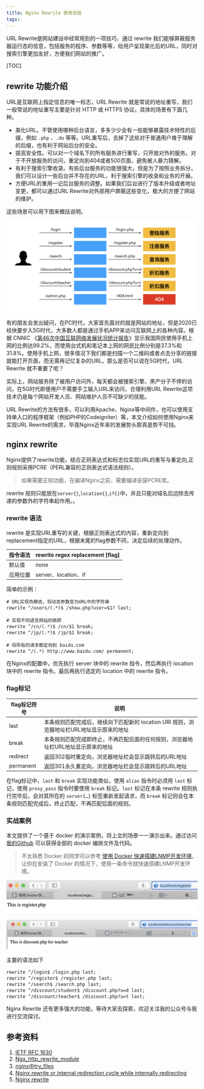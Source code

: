 ```yaml
---
title: Nginx Rewrite 使用总结
tags:
---
```


URL Rewrite是网站建设中经常用到的一项技巧，通过 rewrite 我们能够屏蔽服务器运行态的信息，包括服务的程序、参数等等，给用户呈现美化后的URL，同时对搜索引擎更加友好，方便我们网站的推广。

<!-- more -->

[TOC]

## rewrite 功能介绍

URL是互联网上指定信息的唯一标志，URL Rewrite 就是常说的地址重写，我们一般常说的地址重写主要是针对 HTTP 或 HTTPS 协议，具体的场景有下面几种。

* 美化URL。不管使用哪种后台语言，多多少少会有一些能够暴露技术特性的后缀，例如 `.php` 、`.do` 等等。URL重写后，去掉了这些对于普通用户难于理解的后缀，也有利于网站后台的安全。
* 提高安全性。可以对一个域名下的所有服务进行重写，只开放对外的服务。对于不开放服务的访问，重定向到404或者500页面，避免被人暴力猜解。
* 有利于搜索引擎收录。有些后台服务的功能很强大，但是为了按照业务拆分，我们可以设计一些后台并不存在的URL，利于搜索引擎的收录和业务的开展。
* 方便URL的重用一记后台服务的调整。如果我们后台进行了版本升级或者地址变更，都可以通过URL Rewrite对外部用户屏蔽这些变化，极大的方便了网站的维护。

这些场景可以用下图来概括说明。

![image-20201123141130287](nginx-rewrite/image-20201123141130287.png)

有的朋友会发出疑问，在PC时代，大家首先面对的就是网站的地址，但是2020已经快要步入5G时代，大多数人都是通过手机APP来访问互联网上的各种内容。根据 CNNIC 《[第46次中国互联网络发展状况统计报告](http://www.cnnic.net.cn/hlwfzyj/hlwxzbg/hlwtjbg/202009/P020200929546215182514.pdf)》显示我国网民使用手机上网的比例达99.2%，而使用台式机和笔记本上网的网民比例分别是37.3%和31.8%。使用手机上网，很多情况下我们都是扫描一个二维码或者点击分享的链接就能打开页面，而无需再记忆复杂的URL，那么是否可以说在5G时代，URL Rewrite 就不重要了呢？

实际上，网站服务除了被用户访问外，每天都会被搜索引擎、黑产分子不停的访问，在5G时代即便用户不需要手工输入URL来访问，合理利用URL Rewrite这项技术仍是每个网站开发人员、网站维护人员不可缺少的技能。

URL Rewrite的方法有很多，可以利用Apache、Nginx等中间件，也可以使用支持单入口的程序框架（例如PHP的Codeigniter）等，本文介绍如何使用Nginx来实现URL Rewrite的需求，毕竟Nginx近年来的发展势头那真是势不可挡。

## nginx rewrite

Nginx提供了rewrite功能，结合正则表达式和标志位实现URL的重写与重定向,正则规则采用PCRE（PERL兼容的正则表达式语法规则）。

> 如果需要正则功能，在编译Nginx之前，需要编译安装PCRE库。

rewrite 规则只能放在`server{}`,`location{}`,`if{}`中，并且只能对域名后边除去传递的参数外的字符串起作用。。

### rewrite 语法

rewrite 是实现URL重写的关键，根据正则表达式的内容，重新定向到replacement指定的URL，根据末尾的flag参数不同，决定后续的处理动作。

| 指令语法 | rewrite regex replacement [flag] |
| -------- | -------------------------------- |
| 默认值   | none                             |
| 应用位置 | server、location、if             |

简单的示例：

```nginx
# URL实现伪静态，将动态参数变为URL中的字符串
rewrite ^/users/(.*)$ /show.php?user=$1? last;

# 实现不同语言网站的跳转
rewrite ^/cn/(.*)$ /cn/$1 break;
rewrite ^/jp/(.*)$ /jp/$1 break;

# 将所有的请求都定向到 baidu.com
rewrite ^/(.*) http://www.baidu.com/ permanent;
```

在Nginx的配置中，优先执行 server 块中的 rewrite 指令，然后再执行 location 块中的 rewrite 指令。最后再执行选定的 location 中的 rewrite 指令。

### flag标记

| flag标记符号 | 说明                                                         |
| ------------ | ------------------------------------------------------------ |
| last         | 本条规则匹配完成后，继续向下匹配新的 location URI 规则，浏览器地址栏URL地址显示原来的地址 |
| break        | 本条规则匹配完成即终止，不再匹配后面的任何规则，浏览器地址栏URL地址显示原来的地址 |
| redirect     | 返回302临时重定向，浏览器地址栏会显示跳转后的URL地址         |
| permanent    | 返回301永久重定向，浏览器地址栏会显示跳转后的URL地址         |

在flag标记中，`last` 和 `break` 实现功能类似，使用 `alias` 指令时必须用 `last` 标记，使用 `proxy_pass` 指令时要使用 `break` 标记。`last` 标记在本条 rewrite 规则执行完毕后，会对其所在的 `server{…}` 标签重新发起请求，而 `break` 标记则会在本条规则匹配完成后，终止匹配，不再匹配后面的规则。

### 实战案例

本文提供了一个基于 docker 的演示案例，将上文的场景一一演示出来。通过访问 [我的Github](https://github.com/cocowool/sh-valley/tree/master/docker-conf/lnmp) 可以获得全部的 docker 编排文件及代码。

> 不太熟悉 Docker 的同学可以参考 [使用 Docker 快速搭建LNMP开发环境](http://edulinks.cn/2020/04/17/20200415-qucik-lnmp-dev-environment/)，让你在安装了 Docker 的情况下，使用一条命令就快速搭建LNMP开发环境。

![image-20201123151805246](nginx-rewrite/image-20201123151805246.png)

![image-20201123151856940](nginx-rewrite/image-20201123151856940.png)

主要的语法如下

```nginx
rewrite ^/login$ /login.php last;
rewrite ^/register$ /register.php last;
rewrite ^/search$ /search.php last;
rewrite ^/discount/student$ /discount.php?u=d last;
rewrite ^/discount/teacher$ /discount.php?u=t last;
```

Nginx Rewrite 还有更多强大的功能，等待大家去探索，欢迎关注我的公众号与我进行交流探讨。

## 参考资料

1. [IETF RFC 1630](https://datatracker.ietf.org/doc/rfc1630/?include_text=1)
2. [Ngx_http_rewrite_module](http://nginx.org/en/docs/http/ngx_http_rewrite_module.html)
3. [nginx中try_files](https://www.cnblogs.com/boundless-sky/p/9459775.html)
4. [Nginx rewrite or internal redirection cycle while internally redirecting](https://stackoverflow.com/questions/37214921/nginx-rewrite-or-internal-redirection-cycle-while-internally-redirecting)
5. [Nginx rewrite](https://blog.csdn.net/qq_41475058/article/details/89516051)